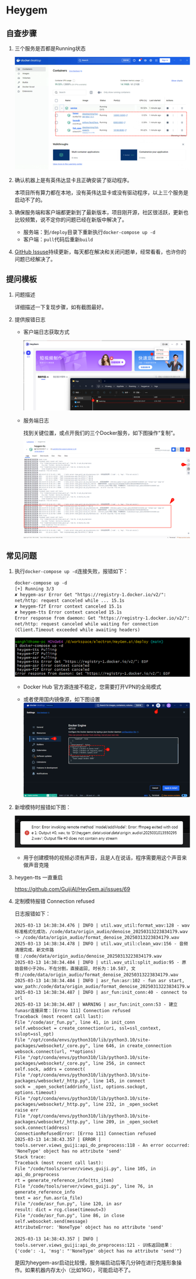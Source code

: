 # Heygem

## 自查步骤

1. 三个服务是否都是Running状态

   ![e29d1922-7c58-46b4-b1e9-961f853f26d4](常见问题.assets/e29d1922-7c58-46b4-b1e9-961f853f26d4.png)

2. 确认机器上是有英伟达显卡且正确安装了驱动程序。

   本项目所有算力都在本地，没有英伟达显卡或没有驱动程序，以上三个服务是启动不了的。

3. 确保服务端和客户端都更新到了最新版本，项目刚开源，社区很活跃，更新也比较频繁，说不定你的问题已经在新版中解决了。

   - 服务端：到`/deploy`目录下重新执行`docker-compose up -d`
   - 客户端：`pull`代码后重新`build`

4. [GitHub Issuse](https://github.com/GuijiAI/HeyGem.ai/issues)持续更新，每天都在解决和关闭问题单，经常看看，也许你的问题已经解决了。

## 提问模板

1. 问题描述

   详细描述一下复现步骤，如有截图最好。

2. 提供报错日志

   - 客户端日志获取方式

     ![image-20250308205954494](常见问题.assets/image-20250308205954494.png)

   - 服务端日志

     找到关键位置，或点开我们的三个Docker服务，如下图操作“复制”。

     ![image-20250308215812201](常见问题.assets/image-20250308215812201.png)

## 常见问题

1. 执行`docker-compose up -d`连接失败，报错如下：
    ```shell
    docker-compose up -d
    [+] Running 3/3
    ✘ heygem-asr Error Get "https://registry-1.docker.io/v2/": net/http: request canceled while ... 15.1s
    ✘ heygem-f2f Error context canceled 15.1s
    ✘ heygem-tts Error context canceled 15.1s
    Error response from daemon: Get "https://registry-1.docker.io/v2/": net/http: request canceled while waiting for connection (Client.Timeout exceeded while awaiting headers)
    ```

    ![image-20250308212642892](常见问题.assets/image-20250308212642892.png)

   - Docker Hub 官方源连接不稳定，您需要打开VPN的全局模式

   - 或者使用国内镜像源，如下图设置
      ![image-20250311145333297](常见问题.assets/image-20250311145333297.png)



2. 新增模特时报错如下图：

    ![3074702f4d2eefb2faf1df3e1cb9cf2](常见问题.assets/3074702f4d2eefb2faf1df3e1cb9cf2.png)

    - 用于创建模特的视频必须有声音，且是人在说话，程序需要用这个声音来做声音克隆

3. heygen-tts 一直重启

    https://github.com/GuijiAI/HeyGem.ai/issues/69

4. 定制模特报错 Connection refused

    日志报错如下：
    ```shell
    2025-03-13 14:38:34.476 | INFO | util.wav_util:format_wav:128 - wav标准格式化成功，/code/data/origin_audio/denoise_20250313223834179.wav -> /code/data/origin_audio/format_denoise_20250313223834179.wav
    2025-03-13 14:38:34.478 | INFO | util.wav_util:clean_wav:156 - 音频清理完成，新文件路径：/code/data/origin_audio/denoise_20250313223834179.wav
    2025-03-13 14:38:34.484 | INFO | util.wav_util:split_audio:95 - 原始音频小于20s，不在分割，直接返回, 时长为：10.587, 文件:/code/data/origin_audio/format_denoise_20250313223834179.wav
    2025-03-13 14:38:34.484 | INFO | asr_fun:asr:102 - fun asr start, wav_path:/code/data/origin_audio/format_denoise_20250313223834179.wav
    2025-03-13 14:38:34.487 | INFO | asr_fun:init_conn:40 - connect to url
    2025-03-13 14:38:34.487 | WARNING | asr_fun:init_conn:53 - 建立funasr连接异常：[Errno 111] Connection refused
    Traceback (most recent call last):
    File "/code/asr_fun.py", line 41, in init_conn
    self.websocket = create_connection(uri, ssl=ssl_context, sslopt=ssl_opt)
    File "/opt/conda/envs/python310/lib/python3.10/site-packages/websocket/_core.py", line 646, in create_connection
    websock.connect(url, **options)
    File "/opt/conda/envs/python310/lib/python3.10/site-packages/websocket/_core.py", line 256, in connect
    self.sock, addrs = connect(
    File "/opt/conda/envs/python310/lib/python3.10/site-packages/websocket/_http.py", line 145, in connect
    sock = _open_socket(addrinfo_list, options.sockopt, options.timeout)
    File "/opt/conda/envs/python310/lib/python3.10/site-packages/websocket/_http.py", line 232, in _open_socket
    raise err
    File "/opt/conda/envs/python310/lib/python3.10/site-packages/websocket/_http.py", line 209, in _open_socket
    sock.connect(address)
    ConnectionRefusedError: [Errno 111] Connection refused
    2025-03-13 14:38:43.357 | ERROR | tools.server.views_guiji:api_do_preprocess:118 - An error occurred: 'NoneType' object has no attribute 'send'
    Stack trace:
    Traceback (most recent call last):
    File "/code/tools/server/views_guiji.py", line 105, in api_do_preprocess
    rt = generate_reference_info(tts_item)
    File "/code/tools/server/views_guiji.py", line 76, in generate_reference_info
    text = asr_fun.asr(a_file)
    File "/code/asr_fun.py", line 120, in asr
    result: dict = rcg.close(timeout=3)
    File "/code/asr_fun.py", line 86, in close
    self.websocket.send(message)
    AttributeError: 'NoneType' object has no attribute 'send'

    2025-03-13 14:38:43.357 | INFO | tools.server.views_guiji:api_do_preprocess:121 - 训练返回结果：{'code': -1, 'msg': "'NoneType' object has no attribute 'send'"}
    ```

    是因为heygem-asr启动比较慢，服务端启动后等几分钟在进行克隆形象操作。如果机器内存太小（比如16G），可能启动不了。